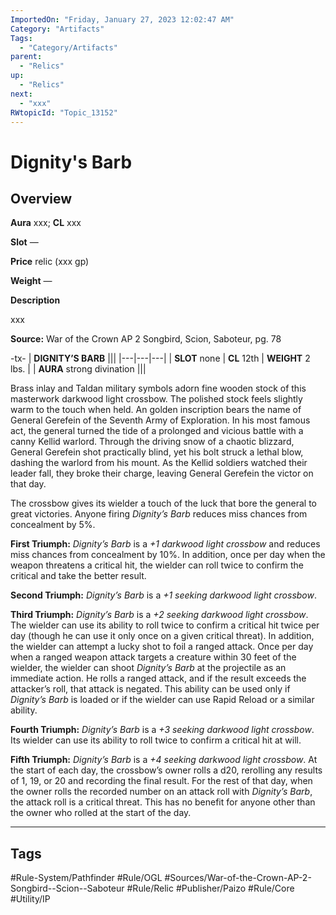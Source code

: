 ```yaml
---
ImportedOn: "Friday, January 27, 2023 12:02:47 AM"
Category: "Artifacts"
Tags:
  - "Category/Artifacts"
parent:
  - "Relics"
up:
  - "Relics"
next:
  - "xxx"
RWtopicId: "Topic_13152"
---
```

# Dignity's Barb
## Overview
**Aura** xxx; **CL** xxx

**Slot** —

**Price** relic (xxx gp)

**Weight** —

**Description**

xxx

**Source:** War of the Crown AP 2 Songbird, Scion, Saboteur, pg. 78


-tx-
| **DIGNITY’S BARB** |||
|---|---|---|
| **SLOT** none | **CL** 12th | **WEIGHT** 2 lbs. |
| **AURA** strong divination |||

Brass inlay and Taldan military symbols adorn fine wooden stock of this masterwork darkwood light crossbow. The polished stock feels slightly warm to the touch when held. An golden inscription bears the name of General Gerefein of the Seventh Army of Exploration. In his most famous act, the general turned the tide of a prolonged and vicious battle with a canny Kellid warlord. Through the driving snow of a chaotic blizzard, General Gerefein shot practically blind, yet his bolt struck a lethal blow, dashing the warlord from his mount. As the Kellid soldiers watched their leader fall, they broke their charge, leaving General Gerefein the victor on that day. 

The crossbow gives its wielder a touch of the luck that bore the general to great victories. Anyone firing *Dignity’s Barb* reduces miss chances from concealment by 5%. 

**First Triumph:** *Dignity’s Barb* is a *+1 darkwood light crossbow* and reduces miss chances from concealment by 10%. In addition, once per day when the weapon threatens a critical hit, the wielder can roll twice to confirm the critical and take the better result. 

**Second Triumph:** *Dignity’s Barb* is a *+1 seeking darkwood light crossbow*. 

**Third Triumph:** *Dignity’s Barb* is a *+2 seeking darkwood light crossbow*. The wielder can use its ability to roll twice to confirm a critical hit twice per day (though he can use it only once on a given critical threat). In addition, the wielder can attempt a lucky shot to foil a ranged attack. Once per day when a ranged weapon attack targets a creature within 30 feet of the wielder, the wielder can shoot *Dignity’s Barb* at the projectile as an immediate action. He rolls a ranged attack, and if the result exceeds the attacker’s roll, that attack is negated. This ability can be used only if *Dignity’s Barb* is loaded or if the wielder can use Rapid Reload or a similar ability. 

**Fourth Triumph:** *Dignity’s Barb* is a *+3 seeking darkwood light crossbow*. Its wielder can use its ability to roll twice to confirm a critical hit at will. 

**Fifth Triumph:** *Dignity’s Barb* is a *+4 seeking darkwood light crossbow*. At the start of each day, the crossbow’s owner rolls a d20, rerolling any results of 1, 19, or 20 and recording the final result. For the rest of that day, when the owner rolls the recorded number on an attack roll with *Dignity’s Barb*, the attack roll is a critical threat. This has no benefit for anyone other than the owner who rolled at the start of the day.


---
## Tags
#Rule-System/Pathfinder #Rule/OGL #Sources/War-of-the-Crown-AP-2-Songbird--Scion--Saboteur #Rule/Relic #Publisher/Paizo #Rule/Core #Utility/IP

